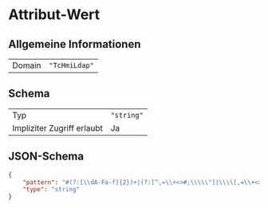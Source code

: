 # Attribut-Wert

## Allgemeine Informationen

|  |  |
| - | - |
| Domain | `"TcHmiLdap"` |

## Schema

|  |  |
| - | - |
| Typ | `"string"` |
| Impliziter Zugriff erlaubt | Ja |

## JSON-Schema

```json
{
    "pattern": "#(?:[\\dA-Fa-f]{2})+|(?:[^,=\\+<>#;\\\\\"]|\\\\[,=\\+<>#;\\\\\"]|\\\\[\\dA-Fa-f]{2})*|\"(?:[^\\\\\"]|\\\\[,=\\+<>#;\\\\\"]|\\\\[\\dA-Fa-f]{2})*\"",
    "type": "string"
}
```
